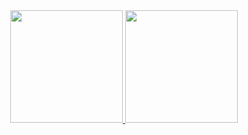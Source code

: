 <div align="center">
 <a href="https://github.com/GabrielBonaretti">
  <img height="180em" src="https://github-readme-stats.vercel.app/api?username=GabrielBonaretti_icons=true&theme=nord&include_all_commits=true&count_private=true"/>
  <img height="180em" src="https://github-readme-stats.vercel.app/api/top-langs/?username=GabrielBonaretti=compact&langs_count=7&theme=nord"/>
</div>
